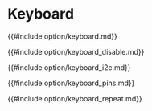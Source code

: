 # Keyboard


{{#include option/keyboard.md}}

{{#include option/keyboard_disable.md}}

{{#include option/keyboard_i2c.md}}

{{#include option/keyboard_pins.md}}

{{#include option/keyboard_repeat.md}}


